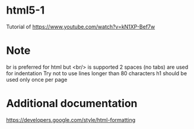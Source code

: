 # html5-1
Tutorial of https://www.youtube.com/watch?v=kN1XP-Bef7w

# Note
br is preferred for html but \<br/\> is supported 
2 spaces (no tabs) are used for indentation
Try not to use lines longer than 80 characters 
h1 should be used only once per page 


# Additional documentation 
https://developers.google.com/style/html-formatting
